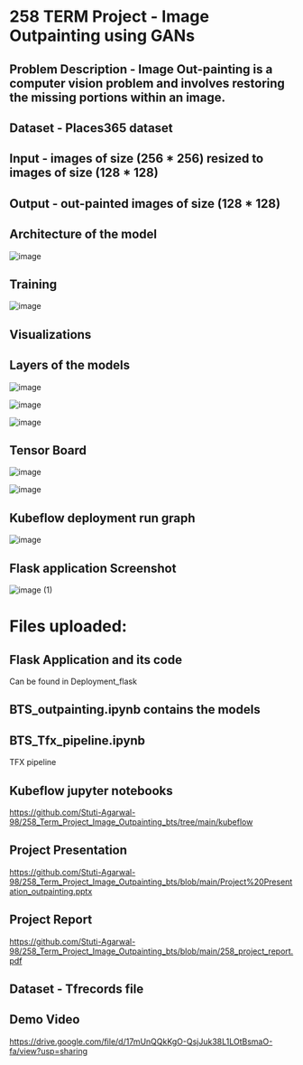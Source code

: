 # 258 TERM Project - Image Outpainting using GANs
##  Problem Description - Image Out-painting is a computer vision problem and involves restoring the missing portions within an image.
## Dataset - Places365 dataset
## Input - images of size (256 * 256) resized to images of size (128 * 128)
## Output - out-painted images of size (128 * 128)
##  Architecture of the model
![image](https://user-images.githubusercontent.com/71077352/118418503-8c82b980-b66d-11eb-862a-52de0742b56f.png)


## Training
![image](https://user-images.githubusercontent.com/71077352/118418598-da97bd00-b66d-11eb-8d32-d6a095370252.png)


##  Visualizations

##  Layers of the models
![image](https://user-images.githubusercontent.com/71077352/118418611-eaaf9c80-b66d-11eb-9b12-3193816c8f01.png)

![image](https://user-images.githubusercontent.com/71077352/118418621-f307d780-b66d-11eb-96b8-f5ea63322e93.png)

![image](https://user-images.githubusercontent.com/71077352/118418626-f7cc8b80-b66d-11eb-9531-5db9502653a3.png)


## Tensor Board

![image](https://user-images.githubusercontent.com/71077352/118418640-0b77f200-b66e-11eb-8aa5-106c1943f268.png)

![image](https://user-images.githubusercontent.com/71077352/118418644-103ca600-b66e-11eb-8519-5f8ec18fd6d0.png)

## Kubeflow deployment run graph

![image](https://user-images.githubusercontent.com/11368304/118418921-40387900-b66f-11eb-869c-16596d780988.png)

##  Flask application Screenshot
![image (1)](https://user-images.githubusercontent.com/11368304/118418967-737b0800-b66f-11eb-83b3-56b1c8b2d3dd.png)


# Files uploaded:

## Flask Application and its code
Can be found in Deployment_flask
## BTS_outpainting.ipynb contains the models

## BTS_Tfx_pipeline.ipynb
TFX pipeline

## Kubeflow jupyter notebooks
https://github.com/Stuti-Agarwal-98/258_Term_Project_Image_Outpainting_bts/tree/main/kubeflow

## Project Presentation
https://github.com/Stuti-Agarwal-98/258_Term_Project_Image_Outpainting_bts/blob/main/Project%20Presentation_outpainting.pptx
## Project Report
https://github.com/Stuti-Agarwal-98/258_Term_Project_Image_Outpainting_bts/blob/main/258_project_report.pdf

## Dataset - Tfrecords file

## Demo Video 
https://drive.google.com/file/d/17mUnQQkKgO-QsjJuk38L1LOtBsmaO-fa/view?usp=sharing
